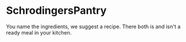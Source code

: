# SchrodingersPantry
You name the ingredients, we suggest a recipe. There both is and isn't a ready meal in your kitchen.
